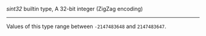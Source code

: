 *sint32* builtin type, A 32-bit integer (ZigZag encoding)

---
Values of this type range between `-2147483648` and `2147483647`.

